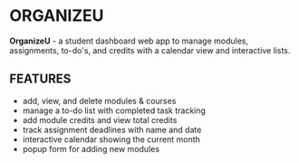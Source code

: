# ORGANIZEU
**OrganizeU** - a student dashboard web app to manage modules, assignments, to-do's, and credits with a calendar view and interactive lists. 

## FEATURES
- add, view, and delete modules & courses
- manage a to-do list with completed task tracking
- add module credits and view total credits
- track assignment deadlines with name and date
- interactive calendar showing the current month
- popup form for adding new modules
